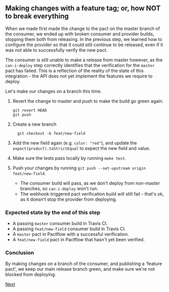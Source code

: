 ## Making changes with a feature tag; or, how NOT to break everything

When we made first made the change to the pact on the master branch of the consumer, we ended up with broken consumer and provider builds, stopping them both from releasing. In the previous step, we learned how to configure the provider so that it could still continue to be released, even if it was not able to successfully verify the new pact.

The consumer is still unable to make a release from master however, as the `can-i-deploy` step correctly identifies that the verification for the `master` pact has failed. This is a reflection of the reality of the state of this integration - the API does not yet implement the features we require to deploy.

Let's make our changes on a branch this time.

1. Revert the change to master and push to make the build go green again.

    ```
    git revert HEAD
    git push
    ```

1. Create a new branch

    ```
      git checkout -b feat/new-field
    ```

1. Add the new field again (e.g. `color: "red"`), and update the `expect(product).toStrictEqual` to expect the new field and value.

1. Make sure the tests pass locally by running `make test`.

1. Push your changes by running `git push --set-upstream origin feat/new-field`.
    * The consumer build will pass, as we don't deploy from non-master branches, so `can-i-deploy` won't run.
    * The webhook-triggered pact verification build will still fail - that's ok, as it doesn't stop the provider from deploying.

### Expected state by the end of this step

* A passing `master` consumer build in Travis CI.
* A passing `feat/new-field` consumer build in Travis CI.
* A `master` pact in Pactflow with a successful verification.
* A `feat/new-field` pact in Pactflow that hasn't yet been verified.

### Conclusion

By making changes on a branch of the consumer, and publishing a 'feature pact', we keep our main release branch green, and make sure we're not blocked from deploying.

[Next](./04_implementing_the_provider_changes.md)
